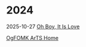 # 2024

2025-10-27 [Oh Boy, It Is Love](../2025-10-27-OH-BOY-It-IS-LOVE.md)

[OgFOMK ArTS Home](https://ogfomk.com)
